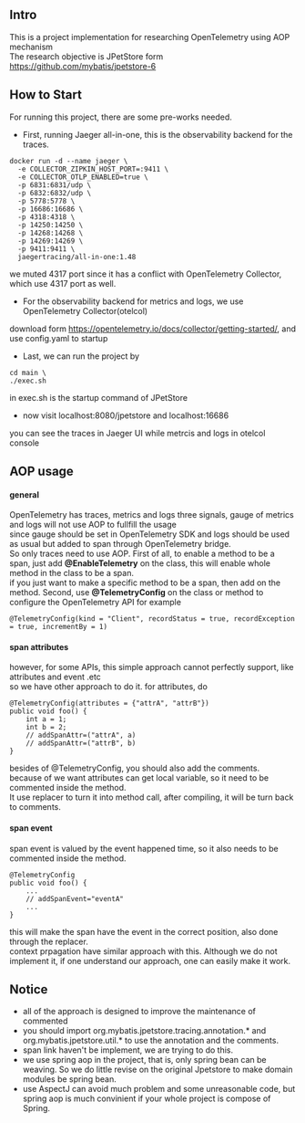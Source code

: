 ## Intro
This is a project implementation for researching OpenTelemetry using AOP mechanism  
The research objective is JPetStore form https://github.com/mybatis/jpetstore-6

## How to Start
For running this project, there are some pre-works needed.  
* First, running Jaeger all-in-one, this is the observability backend for the traces.
```
docker run -d --name jaeger \
  -e COLLECTOR_ZIPKIN_HOST_PORT=:9411 \
  -e COLLECTOR_OTLP_ENABLED=true \
  -p 6831:6831/udp \
  -p 6832:6832/udp \
  -p 5778:5778 \
  -p 16686:16686 \
  -p 4318:4318 \
  -p 14250:14250 \
  -p 14268:14268 \
  -p 14269:14269 \
  -p 9411:9411 \
  jaegertracing/all-in-one:1.48
```
we muted 4317 port since it has a conflict with OpenTelemetry Collector, which use 4317 port as well. 


* For the observability backend for metrics and logs, we use OpenTelemetry Collector(otelcol)  

download form https://opentelemetry.io/docs/collector/getting-started/, and use config.yaml to startup

* Last, we can run the project by
```
cd main \
./exec.sh
```
in exec.sh is the startup command of JPetStore

* now visit localhost:8080/jpetstore and localhost:16686

you can see the traces in Jaeger UI while metrcis and logs in otelcol console

## AOP usage
#### general
OpenTelemetry has traces, metrics and logs three signals, gauge of metrics and logs will not use AOP to fullfill the usage  
since gauge should be set in OpenTelemetry SDK and logs should be used as usual but added to span through OpenTelemetry bridge.  
So only traces need to use AOP.
First of all, to enable a method to be a span, just add **@EnableTelemetry** on the class, this will enable whole method in the class to be a span.  
if you just want to make a specific method to be a span, then add on the method.
Second, use **@TelemetryConfig** on the class or method to configure the OpenTelemetry API
for example
```
@TelemetryConfig(kind = "Client", recordStatus = true, recordException = true, incrementBy = 1)
```
#### span attributes
however, for some APIs, this simple approach cannot perfectly support, like attributes and event .etc  
so we have other approach to do it.
for attributes, do
```
@TelemetryConfig(attributes = {"attrA", "attrB"})
public void foo() {
    int a = 1;
    int b = 2;
    // addSpanAttr=("attrA", a)
    // addSpanAttr=("attrB", b)
}
```
besides of @TelemetryConfig, you should also add the comments.  
because of we want attributes can get local variable, so it need to be commented inside the method.  
It use replacer to turn it into method call, after compiling, it will be turn back to comments.

#### span event
span event is valued by the event happened time, so it also needs to be commented inside the method.
```
@TelemetryConfig
public void foo() {
    ...
    // addSpanEvent="eventA"
    ...
}
```
this will make the span have the event in the correct position, also done through the replacer.  
context prpagation have similar approach with this. Although we do not implement it, if one understand our approach, one can easily make it work.  

## Notice
* all of the approach is designed to improve the maintenance of commented
* you should import org.mybatis.jpetstore.tracing.annotation.\* and org.mybatis.jpetstore.util.\* to use the annotation and the comments.
* span link haven't be implement, we are trying to do this.
* we use spring aop in the project, that is, only spring bean can be weaving. So we do little revise on the original Jpetstore to make domain modules be spring bean.
* use AspectJ can avoid much problem and some unreasonable code, but spring aop is much convinient if your whole project is compose of Spring.
